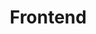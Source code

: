 # Frontend
<!DOCTYPE html>
<html>
    <head>
        <title>flex</title>
        <style>
            *{
                box-sizing: border-box;
            }
            header{
                text-align: center;
                padding: 15px;
              
            }
            header img{
                animation-name: hea;
                animation-duration: 5s;
                animation-iteration-count: 1;

            }
            @keyframes hea{
                0%{margin-right: 100%;  }
                50%{margin-left: 100%; transform: rotatey(180deg); width: 350px;}                
                100%{position: relative;}

            }
            #navbar a{
                text-decoration: none;
                color: white;
                padding: 25px;
            }
            #navbar{
                background-color: black;
                padding: 25px;
            }
             a:hover{
                background-color: brown;
                
            }
            .con{
                display: flex;
                

            }
            .side{
                flex: 20%;
                border-right: 1px solid black;
                margin-top: 5px;
            }
            .main{
                flex: 80%;
            }
            .side h2{
                margin-left: 8px;
            }
            .side h3{
                margin-left: 16px;
            }
            .side input[type=checkbox], input[type=radio]{
                margin-left: 25px;
            }
            .main{
                margin-top: 15px;
                margin-left: 8px;
            }
            .con1{
                display: flex;
            }
            .dis{
                color: rgb(230, 105, 105);
                font-size: xx-large;
            }
            .rate{
                font-size: 50px;
                font-weight: 850;
            }
            .mrp{
                font-size: xx-large;
                color: rgb(160, 160, 160);
            }
            footer{
                text-align: center;
                padding: 30px;
                background-color: rgb(33, 33, 33);
                color: white;
            }
            #page{
                display: flex;
                margin-left: 300px;
                margin-bottom: 50px;
                margin-top: 50px;           

            } 
            #page div{
                padding: 10px;
                text-align: center;
                border: 1px solid black;
                border-collapse: collapse;
                cursor: pointer;

            }
            #page div:hover{
                color: red;
            }
            @media screen and (max-width:700px)  {
                #navbar, .con, .con1 {
                    flex-direction: column;
                    
                }
                .side{
                    border-right: 1px solid transparent;
                    border-bottom: 1px solid black;
                }
                #navbar a{
                    display: block;
                }
                header img{
                    width: 300px;
                }
                #page{
                    margin-left: 5px;
                }
                
                
            }
    
            
            
        </style>
    </head>
    <body>
        <header>
           
            <img src="https://upload.wikimedia.org/wikipedia/commons/thumb/a/a9/Amazon_logo.svg/603px-Amazon_logo.svg.png" width="500px" height="150px" alt="">
        </header>
        <div id="navbar">
            <a href="#">Home</a>
            <a href="#">Products</a>
            <a href="#">Contact</a>
            <a href="#">Location</a>

        </div>
        <div class="con">
            <div class="side">
                <div class="short">
                 <h2>Short</h2>
                 <input type="radio" name="fil" id="fil">
                 <label for="fil">Low-Heigh</label><br>
                 <input type="radio" name="fil" id="pri">
                 <label for="pri">Heigh-Low</label><br>
                 <input type="radio" name="fil" id="rel">
                 <label for="rel">Relevance</label><br>
                 <input type="radio" name="fil" id="New">
                 <label for="New">New arival</label>
                </div>
                <div class="filter">
                    <h2>Filter</h2>
                    <h3>Brand</h3>
                    <input type="checkbox" name="so" id="so">
                    <label for="so">Sony</label><br>
                    <input type="checkbox" name="Sam" id="sam">
                    <label for="sam">Samsung</label><br>
                    <input type="checkbox" name="mi" id="mi">
                    <label for="mi">Mi</label><br>
                    <input type="checkbox" name="Vi" id="vi">
                    <label for="vi">Vivo</label><br>
                    <input type="checkbox" name="op" id="op">
                    <label for="op">Oppo</label>
                    <h3>Price</h3>
                    <input type="checkbox" name="1" id="1">
                    <label for="1">10,000.00-15,000.00</label><br>
                    <input type="checkbox" name="2" id="2">
                    <label for="2">15,000.00-30,000.00</label><br>
                    <input type="checkbox" name="3" id="3">
                    <label for="3">30,000.00-50,000.00</label><br>

                </div>
                

            </div>
            <div class="main">
                <div class="con1">
                 <div> <img src="https://m.media-amazon.com/images/I/81t-iyg0JfL._SL1500_.jpg" width="250px" height="250px" alt=""></div>
                  <div>
                    <p>Oppo F23 5G (Bold Gold, 8GB RAM, 256GB Storage) | 5000 mAh Battery with 67W SUPERVOOC Charger | 64MP Rear Triple AI Camera with Microlens | 6.72" FHD+ 120Hz Display | with Offers</p>
                     <span class="dis" >-14%</span>  <span class="rate"> <sup>₹</sup>24,999 </span><br>
                     <span class="mrp">M.R.P.: <sup>₹</sup><del> 28,999</del> </span> 
                    <p>
                        <img src="https://buybackboss.com/wp-content/uploads/2020/01/Amazon-prime-Logo-1024x640.png" width="90px" height="30px" alt="">
                        Get it by <span class=" date"> Tomorrow, 22 May </span> <br>
                        FREE Delivery by Amazon
                    </p>

                  </div>   

                </div> <hr>
                <div class="con1">
                    <div><img src="https://m.media-amazon.com/images/I/71AvQd3VzqL._SL1500_.jpg" width="250px" height="250px" alt=""></div>
                    <div>
                        <p>OnePlus Nord CE 2 Lite 5G (Blue Tide, 6GB RAM, 128GB Storage) </p>
                         <span class="dis" >-5%</span>  <span class="rate"> <sup>₹</sup>18,999 </span><br>
                         <span class="mrp">M.R.P.: <sup>₹</sup><del>19,999</del> </span> 
                        <p>
                            <img src="https://buybackboss.com/wp-content/uploads/2020/01/Amazon-prime-Logo-1024x640.png" width="90px" height="30px" alt="">
                            Get it by <span class=" date"> Tomorrow, 22 May </span> <br>
                            FREE Delivery by Amazon
                        </p>
    
                      </div> 

                </div>
                <div id="page">
                    <div style="border-radius:8px 0px 0px 8px ;">&#60; Previous</div>
                    <div>1</div>
                    <div>2</div>
                    <div>3</div>
                    <div>4</div>
                    <div>5</div>
                    <div>6</div>
                    <div>...</div>
                    <div style="border-radius: 0px 8px 8px 0px;">Next&#62;</div>

                </div>



            </div>

        </div>
        <footer>
            

          Conditions of Use & Sale  Privacy Notice Interest-Based Ads <br>
         © 1996-2023, Amazon.com, Inc. or its affiliates 
        </footer>
    </body>
</html>
